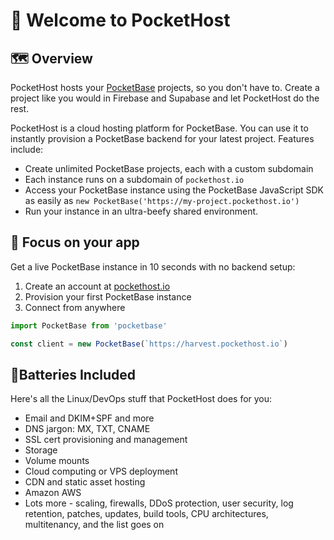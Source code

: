 # 👋 Welcome to PocketHost

## 🗺️ Overview

PocketHost hosts your [PocketBase](https://pocketbase.io) projects, so you don't have to. Create a project like you would in Firebase and Supabase and let PocketHost do the rest.

PocketHost is a cloud hosting platform for PocketBase. You can use it to instantly provision a PocketBase backend for your latest project. Features include:

- Create unlimited PocketBase projects, each with a custom subdomain
- Each instance runs on a subdomain of `pockethost.io`
- Access your PocketBase instance using the PocketBase JavaScript SDK as easily as 
`new PocketBase('https://my-project.pockethost.io')`
- Run your instance in an ultra-beefy shared environment.

## 🎯 Focus on your app

Get a live PocketBase instance in 10 seconds with no backend setup:

1. Create an account at [pockethost.io](https://pockethost.io/)
2. Provision your first PocketBase instance
3. Connect from anywhere

```ts
import PocketBase from 'pocketbase'

const client = new PocketBase(`https://harvest.pockethost.io`)
```

## 🔋Batteries Included 

Here's all the Linux/DevOps stuff that PocketHost does for you:

- Email and DKIM+SPF and more
- DNS jargon: MX, TXT, CNAME
- SSL cert provisioning and management
- Storage
- Volume mounts
- Cloud computing or VPS deployment
- CDN and static asset hosting
- Amazon AWS
- Lots more - scaling, firewalls, DDoS protection, user security, log retention, patches, updates, build tools, CPU architectures, multitenancy, and the list goes on